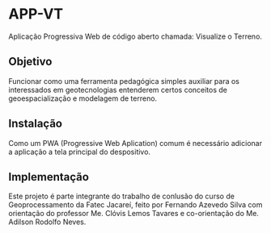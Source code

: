 # APP-VT

Aplicação Progressiva Web de código aberto chamada: Visualize o
Terreno.

## Objetivo

Funcionar como uma ferramenta pedagógica simples auxiliar para os interessados
em geotecnologias entenderem certos conceitos de geoespacialização e
modelagem de terreno.

## Instalação

Como um PWA (Progressive Web Aplication) comum é necessário adicionar a
aplicação a tela principal do despositivo.

## Implementação

Este projeto é parte integrante do trabalho de conlusão do curso de Geoprocessamento da Fatec Jacareí, feito por Fernando Azevedo Silva com orientação do professor Me. Clóvis Lemos Tavares e co-orientação do
Me. Adilson Rodolfo Neves.
